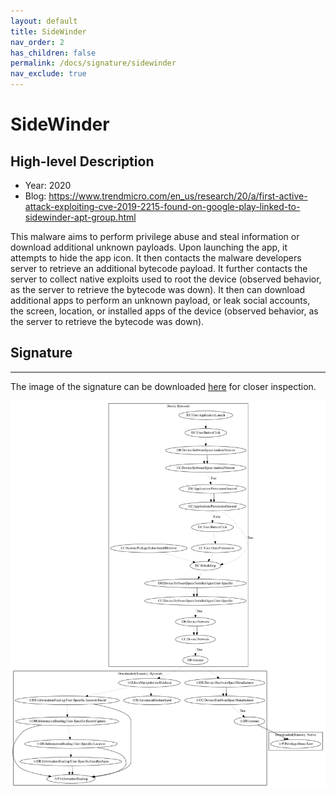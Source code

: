 ```yaml
---
layout: default
title: SideWinder
nav_order: 2
has_children: false
permalink: /docs/signature/sidewinder
nav_exclude: true
---
```


# SideWinder

## High-level Description

* Year: 2020
* Blog: https://www.trendmicro.com/en_us/research/20/a/first-active-attack-exploiting-cve-2019-2215-found-on-google-play-linked-to-sidewinder-apt-group.html

This malware aims to perform privilege abuse and steal information or download additional unknown payloads. Upon launching the app, it attempts to hide the app icon. It then contacts the malware developers server to retrieve an additional bytecode payload. It further contacts the server to collect native exploits used to root the device (observed behavior, as the server to retrieve the bytecode was down). It then can download additional apps to perform an unknown payload, or leak social accounts, the screen, location, or installed apps of the device (observed behavior, as the server to retrieve the bytecode was down). 

## Signature
---

The image of the signature can be downloaded [here](../../img/signatures/SideWinder.png) for closer inspection.

![](../../img/signatures/SideWinder.png)
